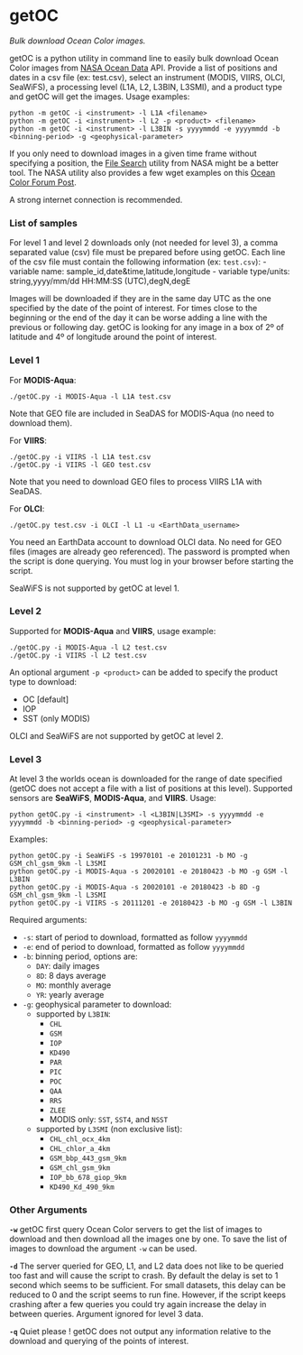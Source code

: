 getOC
=====

_Bulk download Ocean Color images._

getOC is a python utility in command line to easily bulk download Ocean Color images from [NASA Ocean Data](https://oceandata.sci.gsfc.nasa.gov/cgi/getfile/) API. Provide a list of positions and dates in a csv file (ex: test.csv), select an instrument (MODIS, VIIRS, OLCI, SeaWiFS), a processing level (L1A, L2, L3BIN, L3SMI), and a product type and getOC will get the images. Usage examples:

    python -m getOC -i <instrument> -l L1A <filename>
    python -m getOC -i <instrument> -l L2 -p <product> <filename>
    python -m getOC -i <instrument> -l L3BIN -s yyyymmdd -e yyyymmdd -b <binning-period> -g <geophysical-parameter>

If you only need to download images in a given time frame without specifying a position, the [File Search](https://oceandata.sci.gsfc.nasa.gov/api/file_search) utility from NASA might be a better tool. The NASA utility also provides a few wget examples on this [Ocean Color Forum Post](https://oceancolor.gsfc.nasa.gov/forum/oceancolor/topic_show.pl?pid=12520).

A strong internet connection is recommended. 

### List of samples
For level 1 and level 2 downloads only (not needed for level 3), a comma separated value (csv) file must be prepared before using getOC. Each line of the csv file must contain the following information (ex: `test.csv`):
    - variable name: sample_id,date&time,latitude,longitude
    - variable type/units: string,yyyy/mm/dd HH:MM:SS (UTC),degN,degE

Images will be downloaded if they are in the same day UTC as the one specified by the date of the point of interest. For times close to the beginning or the end of the day it can be worse adding a line with the previous or following day. getOC is looking for any image in a box of 2º of latitude and 4º of longitude around the point of interest.

### Level 1
For **MODIS-Aqua**:
   
    ./getOC.py -i MODIS-Aqua -l L1A test.csv
   
Note that GEO file are included in SeaDAS for MODIS-Aqua (no need to download them).
   
For **VIIRS**:

    ./getOC.py -i VIIRS -l L1A test.csv
    ./getOC.py -i VIIRS -l GEO test.csv
    
Note that you need to download GEO files to process VIIRS L1A with SeaDAS.
    
For **OLCI**:
    
    ./getOC.py test.csv -i OLCI -l L1 -u <EarthData_username>
    
You need an EarthData account to download OLCI data. No need for GEO files (images are already geo referenced). The password is prompted when the script is done querying. You must log in your browser before starting the script.

SeaWiFS is not supported by getOC at level 1.


### Level 2
Supported for **MODIS-Aqua** and **VIIRS**, usage example:
   
    ./getOC.py -i MODIS-Aqua -l L2 test.csv
    ./getOC.py -i VIIRS -l L2 test.csv
    
An optional argument `-p <product>` can be added to specify the product type to download:
  - OC    [default]
  - IOP
  - SST   (only MODIS)
    
OLCI and SeaWiFS are not supported by getOC at level 2.


### Level 3
At level 3 the worlds ocean is downloaded for the range of date specified (getOC does not accept a file with a list of positions at this level). Supported sensors are **SeaWiFS**, **MODIS-Aqua**, and **VIIRS**. Usage:

    python getOC.py -i <instrument> -l <L3BIN|L3SMI> -s yyyymmdd -e yyyymmdd -b <binning-period> -g <geophysical-parameter>

Examples:

    python getOC.py -i SeaWiFS -s 19970101 -e 20101231 -b MO -g GSM_chl_gsm_9km -l L3SMI
    python getOC.py -i MODIS-Aqua -s 20020101 -e 20180423 -b MO -g GSM -l L3BIN
    python getOC.py -i MODIS-Aqua -s 20020101 -e 20180423 -b 8D -g GSM_chl_gsm_9km -l L3SMI
    python getOC.py -i VIIRS -s 20111201 -e 20180423 -b MO -g GSM -l L3BIN

Required arguments:
  - `-s`: start of period to download, formatted as follow `yyyymmdd`
  - `-e`: end of period to download, formatted as follow `yyyymmdd`
  - `-b`: binning period, options are:
    - `DAY`: daily images
    - `8D`: 8 days average
    - `MO`: monthly average
    - `YR`: yearly average
  - `-g`: geophysical parameter to download:
    - supported by `L3BIN`:
        - `CHL`
        - `GSM`
        - `IOP`
        - `KD490`
        - `PAR`
        - `PIC`
        - `POC`
        - `QAA`
        - `RRS`
        - `ZLEE`
        - MODIS only: `SST`, `SST4`, and `NSST`
    - supported by `L3SMI` (non exclusive list):
        - `CHL_chl_ocx_4km`
        - `CHL_chlor_a_4km`
        - `GSM_bbp_443_gsm_9km`
        - `GSM_chl_gsm_9km`
        - `IOP_bb_678_giop_9km`
        - `KD490_Kd_490_9km`


### Other Arguments
**`-w`**
getOC first query Ocean Color servers to get the list of images to download and then download all the images one by one. To save the list of images to download the argument `-w` can be used.

**`-d`**
The server queried for GEO, L1, and L2 data does not like to be queried too fast and will cause the script to crash. By default the delay is set to 1 second which seems to be sufficient. For small datasets, this delay can be reduced to 0 and the script seems to run fine. However, if the script keeps crashing after a few queries you could try again increase the delay in between queries. Argument ignored for level 3 data.

**`-q`**
Quiet please ! getOC does not output any information relative to the download and querying of the points of interest.


